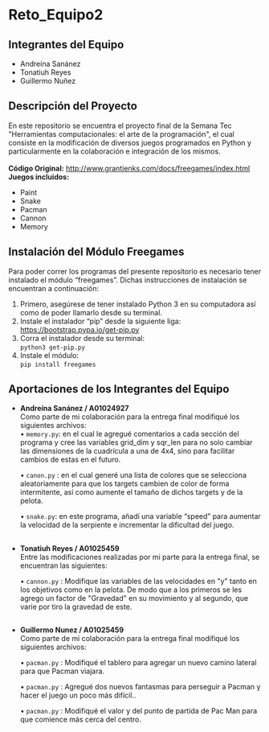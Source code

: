 # Reto_Equipo2
## Integrantes del Equipo
- Andreína Sanánez <br>
- Tonatiuh Reyes <br>
- Guillermo Nuñez <br>

## **Descripción del Proyecto**<br>
En este repositorio se encuentra el proyecto final de la Semana Tec "Herramientas computacionales: el arte de la programación", el cual consiste en la modificación de diversos juegos programados en Python y particularmente en la colaboración e integración de los mismos. <br>
<br>
**Código Original:** http://www.grantjenks.com/docs/freegames/index.html <br>
**Juegos incluidos:**
-	Paint
-	Snake
-	Pacman
-	Cannon
-	Memory <br>

## Instalación del Módulo Freegames
Para poder correr los programas del presente repositorio es necesario tener instalado el módulo “freegames”. Dichas instrucciones de instalación se encuentran a continuación: <br>
1.	Primero, asegúrese de tener instalado Python 3 en su computadora así como de poder llamarlo desde su terminal. 
2.	Instale el instalador “pip” desde la siguiente liga: https://bootstrap.pypa.io/get-pip.py
3.	Corra el instalador desde su terminal: <br>
`python3 get-pip.py`
4.	Instale el módulo: <br>
`pip install freegames`

## Aportaciones de los Integrantes del Equipo
-	**Andreína Sanánez / A01024927** <br>
Como parte de mi colaboración para la entrega final modifiqué los siguientes archivos: <br>
    •	`memory.py`: en el cual le agregué comentarios a cada sección del programa y cree las variables grid_dim y sqr_len para no solo cambiar las dimensiones de la cuadrícula a           una de 4x4, sino para facilitar cambios de estas en el futuro. <br>
    
    •	`canon.py` : en el cual generé una lista de colores que se selecciona aleatoriamente para que los targets cambien de color de forma intermitente, así como aumente el tamaño de       dichos targets y de la pelota.<br>
    
    •	`snake.py`: en este programa, añadí una variable “speed” para aumentar la velocidad de la serpiente e incrementar la dificultad del juego. <br>
    
 ##
-	**Tonatiuh Reyes / A01025459** <br>
Entre las modificaciones realizadas por mi parte para la entrega final, se encuentran las siguientes: <br>

    •	`cannon.py` : Modifique las variables de las velocidades en "y" tanto en los objetivos como en la pelota. De modo que a los primeros se les agrego un factor de "Gravedad" en su movimiento y al segundo, que varie por tiro la gravedad de este.<br>
##
-	**Guillermo Nunez / A01025459** <br>
Como parte de mi colaboración para la entrega final modifiqué los siguientes archivos: <br>

    •	`pacman.py` : Modifiqué el tablero para agregar un nuevo camino lateral para que Pacman viajara. <br>

    •	`pacman.py` : Agregué dos nuevos fantasmas para perseguir a Pacman y hacer el juego un poco más difícil.. <br>

    •	`pacman.py` : Modifiqué el valor y del punto de partida de Pac Man para que comience más cerca del centro. <br>
    

